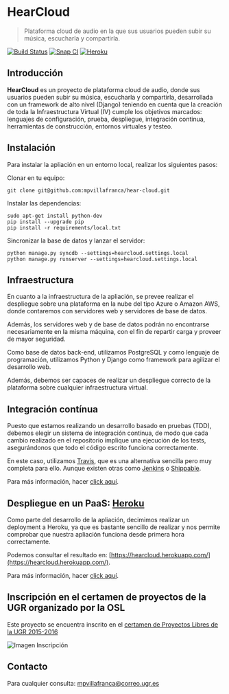 # HearCloud

> Plataforma cloud de audio en la que sus usuarios pueden subir su música, escucharla y compartirla.

[![Build Status](https://travis-ci.org/mpvillafranca/hear-cloud.svg?branch=master)](https://travis-ci.org/mpvillafranca/hear-cloud)
[![Snap CI](https://snap-ci.com/mpvillafranca/hear-cloud/branch/master/build_image)](https://snap-ci.com/mpvillafranca/hear-cloud/branch/master)
[![Heroku](https://www.herokucdn.com/deploy/button.png)](http://hearcloud.herokuapp.com/)

## Introducción
**HearCloud** es un proyecto de plataforma cloud de audio, donde sus usuarios pueden subir su música, escucharla y compartirla, desarrollada con un framework de alto nivel (Django) teniendo en cuenta que la creación de toda la Infraestructura Virtual (IV) cumple los objetivos marcados: lenguajes de configuración, prueba, despliegue, integración continua, herramientas de construcción, entornos virtuales y testeo.

## Instalación

Para instalar la apliación en un entorno local, realizar los siguientes pasos:

Clonar en tu equipo:

    git clone git@github.com:mpvillafranca/hear-cloud.git

Instalar las dependencias:

    sudo apt-get install python-dev
    pip install --upgrade pip
    pip install -r requirements/local.txt

Sincronizar la base de datos y lanzar el servidor:

    python manage.py syncdb --settings=hearcloud.settings.local
    python manage.py runserver --settings=hearcloud.settings.local

## Infraestructura
En cuanto a la infraestructura de la apliación, se prevee realizar el despliegue sobre una plataforma en la nube del tipo Azure o Amazon AWS, donde contaremos con servidores web y servidores de base de datos.

Además, los servidores web y de base de datos podrán no encontrarse necesariamente en la misma máquina, con el fin de repartir carga y proveer de mayor seguridad.

Como base de datos back-end, utilizamos PostgreSQL y como lenguaje de programación, utilizamos Python y Django como framework para agilizar el desarrollo web. 

Además, debemos ser capaces de realizar un despliegue correcto de la plataforma sobre cualquier infraestructura virtual.

## Integración contínua
Puesto que estamos realizando un desarrollo basado en pruebas (TDD), debemos elegir un sistema de integración contínua, de modo que cada cambio realizado en el repositorio implique una ejecución de los tests, asegurándonos que todo el código escrito funciona correctamente.

En este caso, utilizamos [Travis](https://travis-ci.org/), que es una alternativa sencilla pero muy completa para ello. Aunque existen otras como [Jenkins](https://jenkins-ci.org/) o [Shippable](https://www.shippable.com/).

Para más información, hacer [click aquí](./doc/Integracion-continua.md).

## Despliegue en un PaaS: [Heroku](https://www.heroku.com)
Como parte del desarrollo de la apliación, decimimos realizar un deployment a Heroku, ya que es bastante sencillo de realizar y nos permite comprobar que nuestra apliación funciona desde primera hora correctamente.

Podemos consultar el resultado en: [https://hearcloud.herokuapp.com/](https://hearcloud.herokuapp.com/).

Para más información, hacer [click aquí](./doc/Heroku-.md).

## Inscripción en el certamen de proyectos de la UGR organizado por la OSL

Este proyecto se encuentra inscrito en el [certamen de Proyectos Libres de la UGR 2015-2016](http://osl.ugr.es/bases-de-los-premios-a-proyectos-libres-de-la-ugr/)

![Imagen Inscripción](http://oi61.tinypic.com/k03vyc.jpg)

## Contacto
Para cualquier consulta: mpvillafranca@correo.ugr.es

